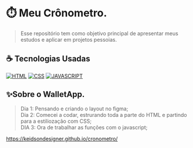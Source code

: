 # ⏱️ Meu Crônometro.
> Esse repositório tem como objetivo principal de apresentar meus estudos e aplicar em projetos pessoias.

## ☕ Tecnologias Usadas

[![HTML](https://img.shields.io/badge/html%20-%23323330.svg?&style=for-the-badge&logo=html&logoColor=black&color=FF8000)](#)
[![CSS](https://img.shields.io/badge/css%20-%23323330.svg?&style=for-the-badge&logo=css&logoColor=black&color=2E64FE)](#)
[![JAVASCRIPT](https://img.shields.io/badge/javascript%20-%23323330.svg?&style=for-the-badge&logo=css&logoColor=black&color=FFFF00)](#)


## ✨Sobre o WalletApp.
> Dia 1: Pensando e criando o layout no figma;<br>
> Dia 2: Comecei a codar, estrurando toda a parte do HTML e partindo para a estiliozação com CSS;<br>
> DIA 3: Ora de trabalhar as funções com o javascript;

https://keidsondesigner.github.io/cronometro/
